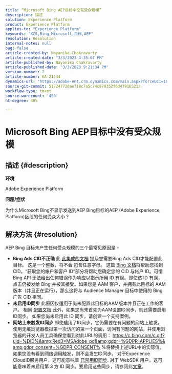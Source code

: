 ```yaml
---
title: “Microsoft Bing AEP目标中没有受众规模”
description: 描述
solution: Experience Platform
product: Experience Platform
applies-to: "Experience Platform"
keywords: "KCS,Bing,Microsoft,目标,AEP"
resolution: Resolution
internal-notes: null
bug: false
article-created-by: Nayanika Chakravarty
article-created-date: "3/3/2023 4:35:07 PM"
article-published-by: Nayanika Chakravarty
article-published-date: "3/3/2023 9:21:34 PM"
version-number: 2
article-number: KA-21544
dynamics-url: "https://adobe-ent.crm.dynamics.com/main.aspx?forceUCI=1&pagetype=entityrecord&etn=knowledgearticle&id=0a00785a-e1b9-ed11-83fe-6045bd0067ea"
source-git-commit: 517247720ae718c7a5c74c879352f6d47916521a
workflow-type: tm+mt
source-wordcount: '450'
ht-degree: 48%

---
```


# Microsoft Bing AEP目标中没有受众规模

## 描述 {#description}


<b>环境</b>

Adobe Experience Platform

<b>问题/症状</b>

为什么Microsoft Bing不显示发送到AEP Bing目标的AEP (Adobe Experience Platform)区段的任何受众大小？


## 解决方法 {#resolution}


AEP Bing 目标未产生任何受众规模的三个最常见原因是 -

- <b>Bing Ads CID不正确</b>    此 [此集成的文档](https://experienceleague.adobe.com/docs/experience-platform/destinations/catalog/advertising/bing.html?lang=en) 提及您需要Bing Ads CID才能配置此目标。 这是一个整数，将不会<b> </b>包含任意字母。 这篇 [Bing 文档](https://learn.microsoft.com/en-us/advertising/guides/get-started?view=bingads-13)将帮助您找到 CID。“获取您的帐户和客户 ID”部分将帮助您确定您的 CID 与帐户 ID。可惜 Bing API 无法给出任何错误作为响应以指示所用 ID 有误。即使该 ID 有误，点击仍被发给 Bing 并被其接受。如果您是 AAM 客户，并拥有此目标的 AAM 版本（并且正在运行），那么这将与 Audience Manager 目标中使用的 Bing 广告 CID 相同。
- <b>未启用ID同步</b>    此原因仅适用于尚未配置此目标的AAM版本并且正在工作的客户。 相同 [配置文档](https://experienceleague.adobe.com/docs/experience-platform/destinations/catalog/advertising/bing.html?lang=en) 此外，如果您尚未首先为AAM设置ID同步，则还需要启用ID同步。 如果您尚未启用此 ID 同步，请创建一个支持案例。
- <b>网站上未触发ID同步</b>
即使启用了ID同步，它仍需要在有问题的网站上触发。 使用无痕浏览器模拟第一次访问的第一个页面，访问有问题的网站，并使用浏览器的开发人员工具确保您看到对此URL的调用： https://c.bing.com/c.gif?uid=%DID%&amp;Red3=MSAdobe_pd&amp;gdpr=%GDPR_APPLIES%&amp;gdpr_consent=%GDPR_CONSENT% %将替换上述URL中的实际值。
如果您没有看到网络调用触发，则不会发生ID同步。 对于Experience CloudID服务用户，这可能意味着 [已禁用ID同步](https://experienceleague.adobe.com/docs/id-service/using/id-service-api/configurations/disableidsync.html?lang=en). 对于 WebSDK 用户，这可能意味着未启用第 3 方 ID 同步。要启用这些同步，请参阅此[文章](https://experienceleague.adobe.com/docs/experience-cloud-kcs/kbarticles/KA-20248.html?lang=en)。

